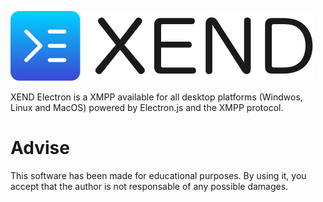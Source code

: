 ![Xend logo](img/logo_and_name.svg)

XEND Electron is a XMPP available for all desktop platforms (Windwos, Linux and MacOS) powered by Electron.js and the XMPP protocol.

# Advise
This software has been made for educational purposes. By using it, you accept that the author is not responsable of any possible damages.